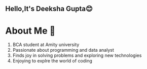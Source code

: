 <h2>Hello,It's Deeksha Gupta😊</h2>

<h1><b>About Me 🌻</b></h1>

1. BCA student at Amity university
2. Passionate about programming and data analyst
3. Finds joy in solving problems and exploring new technologies
4. Enjoying to explre the world of coding
   

